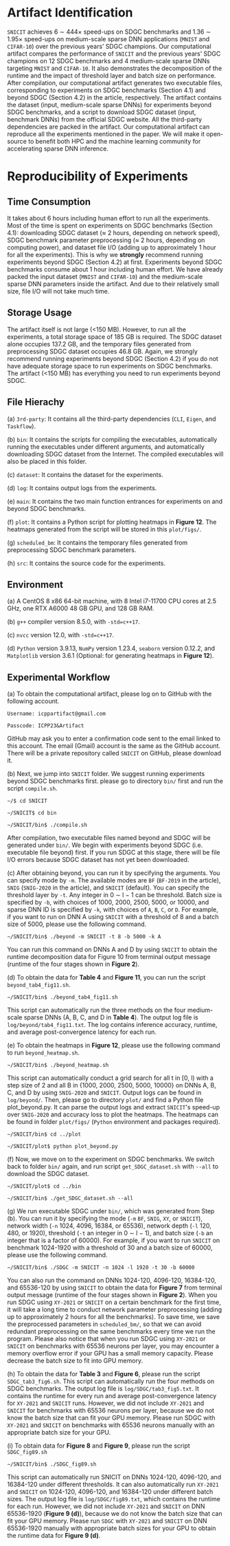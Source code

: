 # Artifact Identification
`SNICIT` achieves 6 ∼ 444× speed-ups on SDGC benchmarks and 1.36 ∼ 1.95× speed-ups on medium-scale sparse DNN applications (`MNIST` and `CIFAR-10`) over the previous years’ SDGC champions. Our computational artifact compares the performance of `SNICIT` and the previous years’ SDGC champions on 12 SDGC benchmarks and 4 medium-scale sparse DNNs targeting `MNIST` and `CIFAR-10`. It also demonstrates the decomposition of the runtime and the impact of threshold layer and batch size on performance. After compilation, our computational artifact generates two executable files, corresponding to experiments on SDGC benchmarks (Section 4.1) and beyond SDGC (Section 4.2) in the article, respectively. The artifact contains the dataset (input, medium-scale sparse DNNs) for experiments beyond SDGC benchmarks, and a script to download SDGC dataset (input, benchmark DNNs) from the official SDGC website. All the third-party dependencies are packed in the artifact. Our computational artifact can reproduce all the experiments mentioned in the paper. We will make it open-source to benefit both HPC and the machine learning community for accelerating sparse DNN inference.
 
 # Reproducibility of Experiments
 ## Time Consumption
It takes about 6 hours including human effort to run all the experiments. Most of the time is spent on experiments on SDGC benchmarks (Section 4.1): downloading SDGC dataset (≈ 2 hours, depending on network speed), SDGC benchmark parameter preprocessing (≈ 2 hours, depending on computing power), and dataset file I/O (adding up to approximately 1 hour for all the experiments). This is why we **strongly** recommend running experiments beyond SDGC (Section 4.2) at first. Experiments beyond SDGC benchmarks consume about 1 hour including human effort. We have already packed the input dataset (`MNIST` and `CIFAR-10`) and the medium-scale sparse DNN parameters inside the artifact. And due to their relatively small size, file I/O will not take much time.

 ## Storage Usage
The artifact itself is not large (<150 MB). However, to run all the experiments, a total storage space of 185 GB is required. The SDGC dataset alone occupies 137.2 GB, and the temporary files generated from preprocessing SDGC dataset occupies 46.8 GB. Again, we strongly recommend running experiments beyond SDGC (Section 4.2) if you do not have adequate storage space to run experiments on SDGC benchmarks. The artifact (<150 MB) has everything you need to run experiments beyond SDGC.

 ## File Hierachy
 (a) `3rd-party`: It contains all the third-party dependencies (`CLI`, `Eigen`, and `Taskflow`).
 
 (b) `bin`: It contains the scripts for compiling the executables, automatically running the executables under different arguments, and automatically downloading SDGC dataset from the Internet. The compiled executables will also be placed in this folder.
 
 (c) `dataset`:  It contains the dataset for the experiments.
 
 (d) `log`:  It contains output logs from the experiments.
 
 (e) `main`: It contains the two main function entrances for experiments on and beyond SDGC benchmarks.
 
 (f) `plot`: It contains a Python script for plotting heatmaps in **Figure 12**. The heatmaps generated from the script will be stored in this `plot/figs/`.
 
 (g) `scheduled_bm`: It contains the temporary files generated from preprocessing SDGC benchmark parameters.
 
 (h) `src`: It contains the source code for the experiments.
 
 ## Environment
 (a) A CentOS 8 x86 64-bit machine, with 8 Intel i7-11700 CPU cores at 2.5 GHz, one RTX A6000 48 GB GPU, and 128 GB RAM.
 
 (b) `g++` compiler version 8.5.0, with `-std=c++17`.
 
 (c) `nvcc` version 12.0, with `-std=c++17`.
 
 (d) `Python` version 3.9.13, `NumPy` version 1.23.4, `seaborn` version 0.12.2, and `Matplotlib` version 3.6.1 (Optional: for generating heatmaps in **Figure 12**).

 ## Experimental Workflow
 (a) To obtain the computational artifact, please log on to GitHub with the following account.
 
 `Username: icppartifact@gmail.com`
 
 `Passcode: ICPP23&Artifact`
 
 GitHub may ask you to enter a confirmation code sent to the email linked to this account. The email (Gmail) account is the same as the GitHub account. There will be a private repository called `SNICIT` on GitHub, please download it.
 
 (b) Next, we jump into `SNICIT` folder. We suggest running experiments beyond SDGC benchmarks first. please go to directory `bin/` first and run the script `compile.sh`.
 
 `∼/$ cd SNICIT`
 
`∼/SNICIT$ cd bin`

`∼/SNICIT/bin$ ./compile.sh`

After compilation, two executable files named beyond and SDGC will be generated under `bin/`. We begin with experiments beyond SDGC (i.e. executable file beyond) first. If you run SDGC at this stage, there will be file I/O errors because SDGC dataset has not yet been downloaded.

(c) After obtaining beyond, you can run it by specifying the arguments. You can specify mode by `-m`. The available modes are `BF` (`BF-2019` in the article), `SNIG` (`SNIG-2020` in the article), and `SNICIT` (default). You can specify the threshold layer by `-t`. Any integer in 0 ∼ l − 1 can be threshold. Batch size is specified by `-b`, with choices of 1000, 2000, 2500, 5000, or 10000, and sparse DNN ID is specified by `-k`, with choices of `A`, `B`, `C`, or `D`. For example, if you want to run on DNN A using `SNICIT` with a threshold of 8 and a batch size of 5000, please use the following command.

`∼/SNICIT/bin$ ./beyond -m SNICIT -t 8 -b 5000 -k A`

You can run this command on DNNs A and D by using `SNICIT` to obtain the runtime decomposition data for Figure 10 from terminal output message (runtime of the four stages shown in **Figure 2**).

(d) To obtain the data for **Table 4** and **Figure 11**, you can run the script `beyond_tab4_fig11.sh`. 

`∼/SNICIT/bin$ ./beyond_tab4_fig11.sh`

This script can automatically run the three methods on the four medium-scale sparse DNNs (A, B, C, and D in **Table 4**). The output log file is `log/beyond/tab4_fig11.txt`. The log contains inference accuracy, runtime, and average post-convergence latency for each run.

(e) To obtain the heatmaps in **Figure 12**, please use the following command to run `beyond_heatmap.sh`. 

`∼/SNICIT/bin$ ./beyond_heatmap.sh`

This script can automatically conduct a grid search for all t in \[0, l) with a step size of 2 and all B in {1000, 2000, 2500, 5000, 10000} on DNNs A, B, C, and D by using `SNIG-2020` and `SNICIT`. Output logs can be found in `log/beyond/`. Then, please go to directory `plot/` and find a Python file plot_beyond.py. It can parse the output logs and extract `SNICIT`'s speed-up over `SNIG-2020` and accuracy loss to plot the heatmaps. The heatmaps can be found in folder `plot/figs/` (`Python`  environment and packages required).

`∼/SNICIT/bin$ cd ../plot`

`∼/SNICIT/plot$ python plot_beyond.py`

(f) Now, we move on to the experiment on SDGC benchmarks. We switch back to folder `bin/` again, and run script `get_SDGC_dataset.sh` with `--all` to download the SDGC dataset.

`∼/SNICIT/plot$ cd ../bin`

`∼/SNICIT/bin$ ./get_SDGC_dataset.sh --all`

(g) We run executable SDGC under `bin/`, which was generated from Step (b). You can run it by specifying the mode (`-m` `BF`, `SNIG`, `XY`, or `SNICIT`), network width (`-n` 1024, 4096, 16384, or 65536), network depth (`-l` 120, 480, or 1920), threshold (`-t` an integer in 0 ∼ l − 1), and batch size (`-b` an integer that is a factor of 60000). For example, if you want to run `SNICIT` on benchmark 1024-1920 with a threshold of 30 and a batch size of 60000, please use the following command.

`∼/SNICIT/bin$ ./SDGC -m SNICIT -n 1024 -l 1920 -t 30 -b 60000`

You can also run the command on DNNs 1024-120, 4096-120, 16384-120, and 65536-120 by using `SNICIT` to obtain the data for **Figure 7** from terminal output message (runtime of the four stages shown in **Figure 2**). When you run SDGC using `XY-2021` or `SNICIT` on a certain benchmark for the first time, it will take a long time to conduct network parameter preprocessing (adding up to approximately 2 hours for all the benchmarks). To save time, we save the preprocessed parameters in `scheduled_bm/`, so that we can avoid redundant preprocessing on the same benchmarks every time we run the program. Please also notice that when you run SDGC using `XY-2021` or `SNICIT` on benchmarks with 65536 neurons per layer, you may encounter a memory overflow error if your GPU has a small memory capacity. Please decrease the batch size to fit into GPU memory.

(h) To obtain the data for **Table 3** and **Figure 6**, please run the script `SDGC_tab3_fig6.sh`. This script can automatically run the four methods on SDGC benchmarks. The output log file is `log/SDGC/tab3_fig5.txt`. It contains the runtime for every run and average post-convergence latency for `XY-2021` and `SNICIT` runs. However, we did not include `XY-2021` and `SNICIT` for benchmarks with 65536 neurons per layer, because we do not know the batch size that can fit your GPU memory. Please run SDGC with `XY-2021` and `SNICIT` on benchmarks with 65536 neurons manually with an appropriate batch size for your GPU.

(i) To obtain data for **Figure 8** and **Figure 9**, please run the script `SDGC_fig89.sh`

`∼/SNICIT/bin$ ./SDGC_fig89.sh`

This script can automatically run SNICIT on DNNs 1024-120, 4096-120, and 16384-120 under different thresholds. It can also automatically run `XY-2021` and `SNICIT` on 1024-120, 4096-120, and 16384-120 under different batch sizes. The output log file is `log/SDGC/fig89.txt`, which contains the runtime for each run. However, we did not include `XY-2021` and `SNICIT` on DNN 65536-1920 (**Figure 9 (d)**), because we do not know the batch size that can fit your GPU memory. Please run `SDGC` with `XY-2021` and `SNICIT` on DNN 65536-1920 manually with appropriate batch sizes for your GPU to obtain the runtime data for **Figure 9 (d)**.




